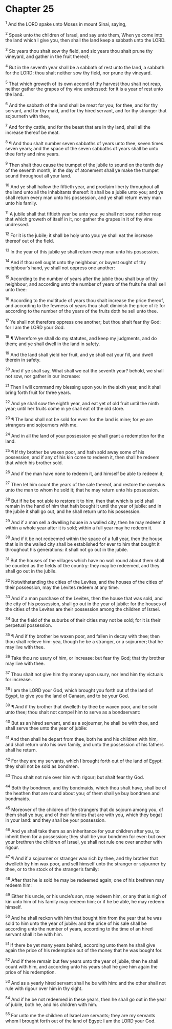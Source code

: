 # Chapter 25

<sup>1</sup> And the LORD spake unto Moses in mount Sinai, saying, 

<sup>2</sup> Speak unto the children of Israel, and say unto them, When ye come into the land which I give you, then shall the land keep a sabbath unto the LORD. 

<sup>3</sup> Six years thou shalt sow thy field, and six years thou shalt prune thy vineyard, and gather in the fruit thereof; 

<sup>4</sup> But in the seventh year shall be a sabbath of rest unto the land, a sabbath for the LORD: thou shalt neither sow thy field, nor prune thy vineyard. 

<sup>5</sup> That which groweth of its own accord of thy harvest thou shalt not reap, neither gather the grapes of thy vine undressed: for it is a year of rest unto the land. 

<sup>6</sup> And the sabbath of the land shall be meat for you; for thee, and for thy servant, and for thy maid, and for thy hired servant, and for thy stranger that sojourneth with thee, 

<sup>7</sup> And for thy cattle, and for the beast that are in thy land, shall all the increase thereof be meat. 

<sup>8</sup> ¶ And thou shalt number seven sabbaths of years unto thee, seven times seven years; and the space of the seven sabbaths of years shall be unto thee forty and nine years. 

<sup>9</sup> Then shalt thou cause the trumpet of the jubile to sound on the tenth day of the seventh month, in the day of atonement shall ye make the trumpet sound throughout all your land. 

<sup>10</sup> And ye shall hallow the fiftieth year, and proclaim liberty throughout all the land unto all the inhabitants thereof: it shall be a jubile unto you; and ye shall return every man unto his possession, and ye shall return every man unto his family. 

<sup>11</sup> A jubile shall that fiftieth year be unto you: ye shall not sow, neither reap that which groweth of itself in it, nor gather the grapes in it of thy vine undressed. 

<sup>12</sup> For it is the jubile; it shall be holy unto you: ye shall eat the increase thereof out of the field. 

<sup>13</sup> In the year of this jubile ye shall return every man unto his possession. 

<sup>14</sup> And if thou sell ought unto thy neighbour, or buyest ought of thy neighbour’s hand, ye shall not oppress one another: 

<sup>15</sup> According to the number of years after the jubile thou shalt buy of thy neighbour, and according unto the number of years of the fruits he shall sell unto thee: 

<sup>16</sup> According to the multitude of years thou shalt increase the price thereof, and according to the fewness of years thou shalt diminish the price of it: for according to the number of the years of the fruits doth he sell unto thee. 

<sup>17</sup> Ye shall not therefore oppress one another; but thou shalt fear thy God: for I am the LORD your God. 

<sup>18</sup> ¶ Wherefore ye shall do my statutes, and keep my judgments, and do them; and ye shall dwell in the land in safety. 

<sup>19</sup> And the land shall yield her fruit, and ye shall eat your fill, and dwell therein in safety. 

<sup>20</sup> And if ye shall say, What shall we eat the seventh year? behold, we shall not sow, nor gather in our increase: 

<sup>21</sup> Then I will command my blessing upon you in the sixth year, and it shall bring forth fruit for three years. 

<sup>22</sup> And ye shall sow the eighth year, and eat yet of old fruit until the ninth year; until her fruits come in ye shall eat of the old store. 

<sup>23</sup> ¶ The land shall not be sold for ever: for the land is mine; for ye are strangers and sojourners with me. 

<sup>24</sup> And in all the land of your possession ye shall grant a redemption for the land. 

<sup>25</sup> ¶ If thy brother be waxen poor, and hath sold away some of his possession, and if any of his kin come to redeem it, then shall he redeem that which his brother sold. 

<sup>26</sup> And if the man have none to redeem it, and himself be able to redeem it; 

<sup>27</sup> Then let him count the years of the sale thereof, and restore the overplus unto the man to whom he sold it; that he may return unto his possession. 

<sup>28</sup> But if he be not able to restore it to him, then that which is sold shall remain in the hand of him that hath bought it until the year of jubile: and in the jubile it shall go out, and he shall return unto his possession. 

<sup>29</sup> And if a man sell a dwelling house in a walled city, then he may redeem it within a whole year after it is sold; within a full year may he redeem it. 

<sup>30</sup> And if it be not redeemed within the space of a full year, then the house that is in the walled city shall be established for ever to him that bought it throughout his generations: it shall not go out in the jubile. 

<sup>31</sup> But the houses of the villages which have no wall round about them shall be counted as the fields of the country: they may be redeemed, and they shall go out in the jubile. 

<sup>32</sup> Notwithstanding the cities of the Levites, and the houses of the cities of their possession, may the Levites redeem at any time. 

<sup>33</sup> And if a man purchase of the Levites, then the house that was sold, and the city of his possession, shall go out in the year of jubile: for the houses of the cities of the Levites are their possession among the children of Israel. 

<sup>34</sup> But the field of the suburbs of their cities may not be sold; for it is their perpetual possession. 

<sup>35</sup> ¶ And if thy brother be waxen poor, and fallen in decay with thee; then thou shalt relieve him: yea, though he be a stranger, or a sojourner; that he may live with thee. 

<sup>36</sup> Take thou no usury of him, or increase: but fear thy God; that thy brother may live with thee. 

<sup>37</sup> Thou shalt not give him thy money upon usury, nor lend him thy victuals for increase. 

<sup>38</sup> I am the LORD your God, which brought you forth out of the land of Egypt, to give you the land of Canaan, and to be your God. 

<sup>39</sup> ¶ And if thy brother that dwelleth by thee be waxen poor, and be sold unto thee; thou shalt not compel him to serve as a bondservant: 

<sup>40</sup> But as an hired servant, and as a sojourner, he shall be with thee, and shall serve thee unto the year of jubile: 

<sup>41</sup> And then shall he depart from thee, both he and his children with him, and shall return unto his own family, and unto the possession of his fathers shall he return. 

<sup>42</sup> For they are my servants, which I brought forth out of the land of Egypt: they shall not be sold as bondmen. 

<sup>43</sup> Thou shalt not rule over him with rigour; but shalt fear thy God. 

<sup>44</sup> Both thy bondmen, and thy bondmaids, which thou shalt have, shall be of the heathen that are round about you; of them shall ye buy bondmen and bondmaids. 

<sup>45</sup> Moreover of the children of the strangers that do sojourn among you, of them shall ye buy, and of their families that are with you, which they begat in your land: and they shall be your possession. 

<sup>46</sup> And ye shall take them as an inheritance for your children after you, to inherit them for a possession; they shall be your bondmen for ever: but over your brethren the children of Israel, ye shall not rule one over another with rigour. 

<sup>47</sup> ¶ And if a sojourner or stranger wax rich by thee, and thy brother that dwelleth by him wax poor, and sell himself unto the stranger or sojourner by thee, or to the stock of the stranger’s family: 

<sup>48</sup> After that he is sold he may be redeemed again; one of his brethren may redeem him: 

<sup>49</sup> Either his uncle, or his uncle’s son, may redeem him, or any that is nigh of kin unto him of his family may redeem him; or if he be able, he may redeem himself. 

<sup>50</sup> And he shall reckon with him that bought him from the year that he was sold to him unto the year of jubile: and the price of his sale shall be according unto the number of years, according to the time of an hired servant shall it be with him. 

<sup>51</sup> If there be yet many years behind, according unto them he shall give again the price of his redemption out of the money that he was bought for. 

<sup>52</sup> And if there remain but few years unto the year of jubile, then he shall count with him, and according unto his years shall he give him again the price of his redemption. 

<sup>53</sup> And as a yearly hired servant shall he be with him: and the other shall not rule with rigour over him in thy sight. 

<sup>54</sup> And if he be not redeemed in these years, then he shall go out in the year of jubile, both he, and his children with him. 

<sup>55</sup> For unto me the children of Israel are servants; they are my servants whom I brought forth out of the land of Egypt: I am the LORD your God. 


